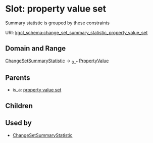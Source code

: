 
# Slot: property value set


Summary statistic is grouped by these constraints

URI: [kgcl_schema:change_set_summary_statistic_property_value_set](https://w3id.org/kgcl-schema/change_set_summary_statistic_property_value_set)


## Domain and Range

[ChangeSetSummaryStatistic](ChangeSetSummaryStatistic.md) &#8594;  <sub>0..\*</sub> [PropertyValue](PropertyValue.md)

## Parents

 *  is_a: [property value set](property_value_set.md)

## Children


## Used by

 * [ChangeSetSummaryStatistic](ChangeSetSummaryStatistic.md)
